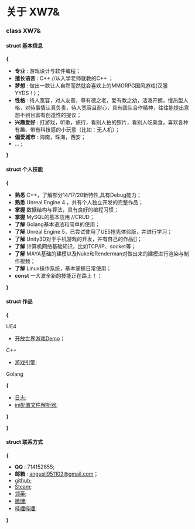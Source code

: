 # 关于 XW7&


### class XW7&

 #### struct 基本信息

  **{**   
  * **专业** : 游戏设计与软件编程；
  * **擅长语言** : C++ //从入学老师就教的C++ ；
  * **梦想** : 做出一款让人自然而然就会喜欢上的MMORPG国风游戏(汉服YYDS！)；
  * **性格** : 待人宽容，对人友善，尊有德之老，爱有教之幼，活泼开朗，慢热型人格，对待事情认真负责，待人宽容且耐心，具有团队合作精神，往往能提出意想不到且富有创造性的提议；
  * **兴趣爱好** : 打游戏，听歌，旅行，看别人拍的照片，看别人吃美食，喜欢各种有趣、带有科技感的小玩意（比如：无人机）；
  * **偏爱城市** : 海南，珠海，西安；
  * ... ;   

  **}**

 #### struct 个人技能

  **{**
  * **熟悉** C++，了解部分14/17/20新特性,具有Debug能力；
  * **熟悉** Unreal Engine 4 ，并有个人独立开发的完整作品；
  * **掌握** 数据结构与算法，具有良好的编程习惯；
  * **掌握** MySQL的基本应用 //CRUD；
  * **了解** Golang基本语法和简单的使用；
  * **了解** Unreal Engine 5，已尝试使用了UE5抢先体验版，并进行学习；
  * **了解** Unity3D对于手机游戏的开发，并有自己的作品[]；
  * **了解** 计算机网络基础知识，比如TCP/IP、socket等；
  * **了解** MAYA基础的建模以及Nuke和Renderman对做出来的建模进行渲染与制作视频；
  * **了解** Linux操作系统，基本掌握日常使用；
  * **const** 一大波全新的技能正在路上！；

  **}**

 #### struct 作品

 **{**

  UE4
  * [开放世界游戏Demo](https://github.com/AngusXW7/OWG_Demo)；

   C++
   * [游戏引擎](https://github.com/AngusXW7/xw7-Engine);

   Golang

   **{**
   * [日志](https://github.com/AngusXW7/rizhi_demo);
   * [ini配置文件解析器](https://github.com/AngusXW7/ini_demo);

   **}**

 **}**

  #### struct 联系方式

 **{**
* **QQ** :  714152655;
* **邮箱** :  angusli951102@gmail.com；
* [github](https://github.com/AngusXW7);
* [Steam](https://steamcommunity.com/profiles/76561198383512937/);
* [领英](www.linkedin.com/in/angus-li-951102);
* [微博](https://weibo.com/2153482747/profile?is_all=1);
* [哔哩哔哩](https://space.bilibili.com/474685010);
  
**}**

